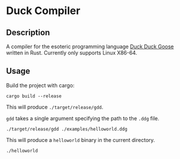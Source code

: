 # Duck Compiler

## Description

A compiler for the esoteric programming language 
[Duck Duck Goose](https://esolangs.org/wiki/Duck_Duck_Goose)
written in Rust. Currently only supports Linux X86-64.

## Usage

Build the project with cargo:

`cargo build --release`

This will produce `./target/release/gdd`.

`gdd` takes a single argument specifying the path to the `.ddg` file.

`./target/release/gdd ./examples/helloworld.ddg`

This will produce a `helloworld` binary in the current directory.

`./helloworld`